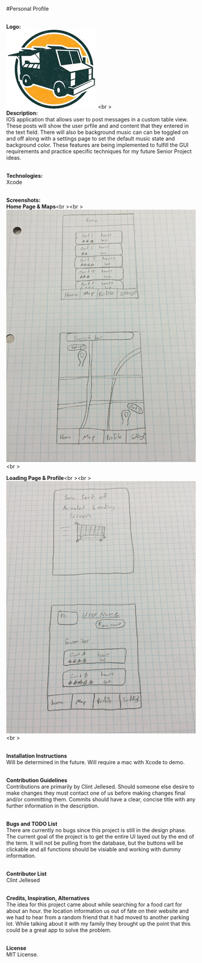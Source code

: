 #Personal Profile

<br>**Logo:**<br>
![Alt text](/img/foodtruck.jpg)
<br \>
<br>**Description:**<br> 
IOS application that allows user to post messages in a custom table view. These posts will show the user prfile and and content that they entered in the text field. There will also be background music can can be toggled on and off along with a settings page to set the default music state and background color. These features are being implemented to fulfill the GUI requirements and practice specific techniques for my future Senior Project ideas.

<br>**Technologies:**<br>
Xcode

<br>**Screenshots:**<br>
<b>Home Page & Maps</b><br \><br \>
![Alt text](/img/SHD1.JPG)
<br \>

<b>Loading Page & Profile</b><br \><br \>
![Alt text](/img/SHD2.JPG)
<br \>



<br>**Installation Instructions**<br>
Will be determined in the future. Will require a mac with Xcode to demo.

<br>**Contribution Guidelines**<br>
Contributions are primarily by Clint Jellesed. Should someone else desire to make changes they must contact one of us before making changes final and/or committing them. Commits should have a clear, concise title with any further information in the description.

<br>**Bugs and TODO List**<br>
There are currently no bugs since this project is still in the design phase. The current goal of the project is to get the entire UI layed out by the end of the term. It will not be pulling from the database, but the buttons will be clickable and all functions should be visiable and working with dummy information.

<br>**Contributor List**<br>
Clint Jellesed

<br>**Credits, Inspiration, Alternatives**<br>
The idea for this project came about while searching for a food cart for about an hour. the location information us out of fate on their website and we had to hear from a random friend that it had moved to another parking lot. While talking about it with my family they brought up the point that this could be a great app to solve the problem.

<br>**License**<br>
MIT License.
